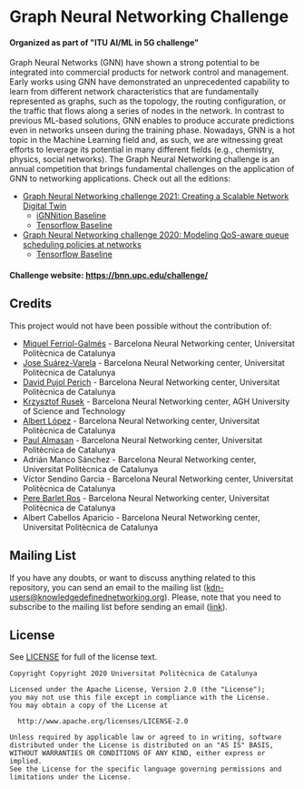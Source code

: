 # Graph Neural Networking Challenge
#### Organized as part of "ITU AI/ML in 5G challenge"
Graph Neural Networks (GNN) have shown a strong potential to be integrated into commercial products for network control and management. Early works using GNN have demonstrated an unprecedented capability to learn from different network characteristics that are fundamentally represented as graphs, such as the topology, the routing configuration, or the traffic that flows along a series of nodes in the network. In contrast to previous ML-based solutions, GNN enables to produce accurate predictions even in networks unseen during the training phase. Nowadays, GNN is a hot topic in the Machine Learning field and, as such, we are witnessing great efforts to leverage its potential in many different fields (e.g., chemistry, physics, social networks). The Graph Neural Networking challenge is an annual competition that brings fundamental challenges on the application of GNN to networking applications. Check out all the editions:
* [Graph Neural Networking challenge 2021: Creating a Scalable Network Digital Twin](https://bnn.upc.edu/challenge/gnnet2021/)
    * [iGNNition Baseline](https://github.com/BNN-UPC/GNNetworkingChallenge/tree/2021_Routenet_iGNNition)
    * [Tensorflow Baseline](https://github.com/BNN-UPC/GNNetworkingChallenge/tree/2021_Routenet_TF)
* [Graph Neural Networking challenge 2020: Modeling QoS-aware queue scheduling policies at networks](https://bnn.upc.edu/challenge/gnnet2020/)
    * [Tensorflow Baseline](https://github.com/BNN-UPC/GNNetworkingChallenge/tree/2020_Routenet_TF)


#### Challenge website: https://bnn.upc.edu/challenge/

## Credits
This project would not have been possible without the contribution of:
* [Miquel Ferriol-Galmés](https://github.com/BNN-UPC) - Barcelona Neural Networking center, Universitat Politècnica de Catalunya
* [Jose Suárez-Varela](https://github.com/jsuarezv) - Barcelona Neural Networking center, Universitat Politècnica de Catalunya
* [David Pujol Perich](https://github.com/dpujol14) - Barcelona Neural Networking center, Universitat Politècnica de Catalunya
* [Krzysztof Rusek](https://github.com/krzysztofrusek) - Barcelona Neural Networking center, AGH University of Science and Technology
* [Albert López](https://github.com/albert-lopez) - Barcelona Neural Networking center, Universitat Politècnica de Catalunya
* [Paul Almasan](https://github.com/paulalmasan) - Barcelona Neural Networking center, Universitat Politècnica de Catalunya
* Adrián Manco Sánchez - Barcelona Neural Networking center, Universitat Politècnica de Catalunya
* Víctor Sendino Garcia - Barcelona Neural Networking center, Universitat Politècnica de Catalunya
* [Pere Barlet Ros](https://github.com/pbarlet) - Barcelona Neural Networking center, Universitat Politècnica de Catalunya
* Albert Cabellos Aparicio - Barcelona Neural Networking center, Universitat Politècnica de Catalunya

## Mailing List
If you have any doubts, or want to discuss anything related to this repository, you can send an email to the mailing list (kdn-users@knowledgedefinednetworking.org). Please, note that you need to subscribe to the mailing list before sending an email ([link](https://mail.knowledgedefinednetworking.org/cgi-bin/mailman/listinfo/kdn-users)).

## License
See [LICENSE](LICENSE) for full of the license text.
```
Copyright Copyright 2020 Universitat Politècnica de Catalunya

Licensed under the Apache License, Version 2.0 (the "License");
you may not use this file except in compliance with the License.
You may obtain a copy of the License at

  http://www.apache.org/licenses/LICENSE-2.0

Unless required by applicable law or agreed to in writing, software
distributed under the License is distributed on an "AS IS" BASIS,
WITHOUT WARRANTIES OR CONDITIONS OF ANY KIND, either express or implied.
See the License for the specific language governing permissions and
limitations under the License.
```
